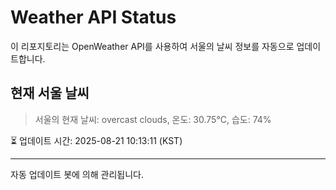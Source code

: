 
# Weather API Status

이 리포지토리는 OpenWeather API를 사용하여 서울의 날씨 정보를 자동으로 업데이트합니다.

## 현재 서울 날씨
> 서울의 현재 날씨: overcast clouds, 온도: 30.75°C, 습도: 74%

⏳ 업데이트 시간: 2025-08-21 10:13:11 (KST)

---
자동 업데이트 봇에 의해 관리됩니다.
